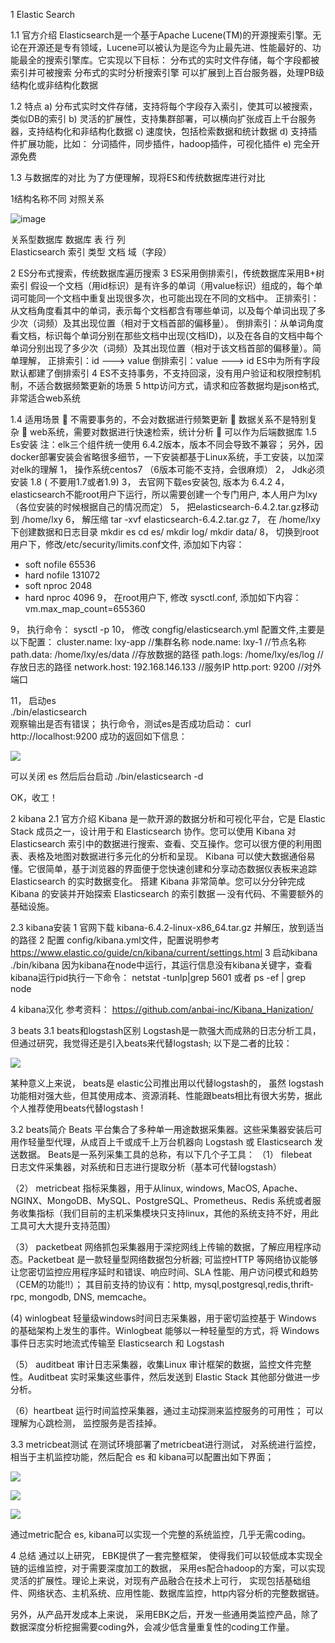 
1 Elastic Search


1.1 官方介绍
Elasticsearch是一个基于Apache Lucene(TM)的开源搜索引擎。无论在开源还是专有领域，Lucene可以被认为是迄今为止最先进、性能最好的、功能最全的搜索引擎库。它实现以下目标：
	分布式的实时文件存储，每个字段都被索引并可被搜索
  分布式的实时分析搜索引擎
	可以扩展到上百台服务器，处理PB级结构化或非结构化数据

1.2 特点
a)	分布式实时文件存储，支持将每个字段存入索引，使其可以被搜索，类似DB的索引
b)	灵活的扩展性，支持集群部署，可以横向扩张成百上千台服务器，支持结构化和非结构化数据
c)	速度快，包括检索数据和统计数据
d)	支持插件扩展功能，比如： 分词插件，同步插件，hadoop插件，可视化插件
e)	完全开源免费


1.3 与数据库的对比
为了方便理解，现将ES和传统数据库进行对比

1结构名称不同
对照关系


![image](https://github.com/shines001/blog/blob/master/elk/picture/1.PNG)

关系型数据库       数据库             表              行                列  
Elasticsearch      索引               类型        文档                 域（字段）


2  ES分布式搜索，传统数据库遍历搜索
3  ES采用倒排索引，传统数据库采用B+树索引
  假设一个文档（用id标识）是有许多的单词（用value标识）组成的，每个单词可能同一个文档中重复出现很多次，也可能出现在不同的文档中。
正排索引：从文档角度看其中的单词，表示每个文档都含有哪些单词，以及每个单词出现了多少次（词频）及其出现位置（相对于文档首部的偏移量）。
倒排索引：从单词角度看文档，标识每个单词分别在那些文档中出现(文档ID)，以及在各自的文档中每个单词分别出现了多少次（词频）及其出现位置（相对于该文档首部的偏移量）。简单理解，
正排索引：id ---> value
倒排索引：value ---> id
ES中为所有字段默认都建了倒排索引
4 ES不支持事务，不支持回滚，没有用户验证和权限控制机制，不适合数据频繁更新的场景
5  http访问方式，请求和应答数据均是json格式, 非常适合web系统


1.4 适用场景
	不需要事务的，不会对数据进行频繁更新
	数据关系不是特别复杂
	web系统，需要对数据进行快速检索，统计分析
	可以作为后端数据库
1.5 Es安装
注：elk三个组件统一使用 6.4.2版本，版本不同会导致不兼容； 另外，因docker部署安装会省略很多细节，一下安装都基于Linux系统，手工安装，以加深对elk的理解
1，	操作系统centos7  （6版本可能不支持，会很麻烦）
2，	Jdk必须安装 1.8 ( 不要用1.7或者1.9)
3，	去官网下载es安装包,  版本为 6.4.2
4，	 elasticsearch不能root用户下运行，所以需要创建一个专门用户, 本人用户为lxy（各位安装的时候根据自己的情况而定）
5，	把elasticsearch-6.4.2.tar.gz移动到  /home/lxy
6，	解压缩  tar -xvf  elasticsearch-6.4.2.tar.gz
7，	在 /home/lxy  下创建数据和日志目录
mkdir   es
cd  es/
mkdir  log/
mkdir  data/
8，	切换到root用户下，修改/etc/security/limits.conf文件, 添加如下内容：
* soft nofile 65536
* hard nofile 131072
* soft nproc 2048
* hard nproc 4096
9， 在root用户下, 修改 sysctl.conf, 添加如下内容：
vm.max_map_count=655360


9，	执行命令：  sysctl -p
10，	修改  congfig/elasticsearch.yml  配置文件,主要是以下配置：
 cluster.name: lxy-app             //集群名称
 node.name: lxy-1                //节点名称
 path.data: /home/lxy/es/data      //存放数据的路径
 path.logs: /home/lxy/es/log       //存放日志的路径
 network.host: 192.168.146.133     //服务IP
 http.port: 9200                  //对外端口
    
11，	启动es    
./bin/elasticsearch   
观察输出是否有错误；
执行命令，测试es是否成功启动： curl  http://localhost:9200
成功的返回如下信息：

![](https://github.com/shines001/blog/blob/master/elk/picture/2.png)
 


可以关闭 es   然后后台启动 ./bin/elasticsearch  -d

OK，收工！


2 kibana
2.1 官方介绍
Kibana 是一款开源的数据分析和可视化平台，它是 Elastic Stack 成员之一，设计用于和 Elasticsearch 协作。您可以使用 Kibana 对 Elasticsearch 索引中的数据进行搜索、查看、交互操作。您可以很方便的利用图表、表格及地图对数据进行多元化的分析和呈现。
Kibana 可以使大数据通俗易懂。它很简单，基于浏览器的界面便于您快速创建和分享动态数据仪表板来追踪 Elasticsearch 的实时数据变化。
搭建 Kibana 非常简单。您可以分分钟完成 Kibana 的安装并开始探索 Elasticsearch 的索引数据 — 没有代码、不需要额外的基础设施。

2.3 kibana安装
1 官网下载 kibana-6.4.2-linux-x86_64.tar.gz  并解压，放到适当的路径
2 配置  config/kibana.yml文件，配置说明参考
https://www.elastic.co/guide/cn/kibana/current/settings.html
3  启动kibana    ./bin/kibana
因为kibana在node中运行，其运行信息没有kibana关键字，查看kibana运行pid执行一下命令：
netstat -tunlp|grep 5601   或者  ps -ef | grep node

4  kibana汉化
参考资料： https://github.com/anbai-inc/Kibana_Hanization/







3 beats 
3.1 beats和logstash区别
Logstash是一款强大而成熟的日志分析工具，但通过研究，我觉得还是引入beats来代替logstash;   以下是二者的比较：

![](https://github.com/shines001/blog/blob/master/elk/picture/3.png)


某种意义上来说， beats是 elastic公司推出用以代替logstash的，  虽然 logstash功能相对强大些，但其使用成本、资源消耗、性能跟beats相比有很大劣势，据此个人推荐使用beats代替logstash !


3.2 beats简介
Beats 平台集合了多种单一用途数据采集器。这些采集器安装后可用作轻量型代理，从成百上千或成千上万台机器向 Logstash 或 Elasticsearch 发送数据。
Beats是一系列采集工具的总称，有以下几个子工具：
（1） filebeat   
日志文件采集器，对系统和日志进行提取分析（基本可代替logstash）

（2） metricbeat 
 指标采集器，用于从linux, windows, MacOS, Apache、NGINX、MongoDB、MySQL、PostgreSQL、Prometheus、Redis 系统或者服务收集指标（我们目前的主机采集模块只支持linux，其他的系统支持不好，用此工具可大大提升支持范围）

（3） packetbeat
   网络抓包采集器用于深挖网线上传输的数据，了解应用程序动态。Packetbeat 是一款轻量型网络数据包分析器; 可监控HTTP 等网络协议能够让您密切监控应用程序延时和错误、响应时间、SLA 性能、用户访问模式和趋势（CEM的功能!!）； 其目前支持的协议有：http, mysql,postgresql,redis,thrift-rpc, mongodb, DNS, memcache。

(4)  winlogbeat
  轻量级windows时间日志采集器，用于密切监控基于 Windows 的基础架构上发生的事件。Winlogbeat 能够以一种轻量型的方式，将 Windows 事件日志实时地流式传输至 Elasticsearch 和 Logstash

（5） auditbeat
审计日志采集器，收集Linux 审计框架的数据，监控文件完整性。Auditbeat 实时采集这些事件，然后发送到 Elastic Stack 其他部分做进一步分析。 

 （6）heartbeat
   运行时间监控采集器，通过主动探测来监控服务的可用性； 可以理解为心跳检测， 监控服务是否挂掉。


3.3 metricbeat测试
在测试环境部署了metricbeat进行测试， 对系统进行监控，相当于主机监控功能，然后配合  es  和 kibana可以配置出如下界面；

 ![](https://github.com/shines001/blog/blob/master/elk/picture/4.png)
 
 ![](https://github.com/shines001/blog/blob/master/elk/picture/5.png)
 
 ![](https://github.com/shines001/blog/blob/master/elk/picture/6.png)



 
通过metric配合 es, kibana可以实现一个完整的系统监控，几乎无需coding。

4 总结
通过以上研究， EBK提供了一套完整框架， 使得我们可以较低成本实现全链的运维监控，对于需要深度加工的数据， 采用es配合hadoop的方案，可以实现灵活的扩展性。理论上来说，对现有产品融合在技术上可行， 实现包括基础组件、网络状态、主机系统、应用性能、数据库监控，http内容分析的完整数据链。

另外，从产品开发成本上来说， 采用EBK之后，开发一些通用类监控产品，除了数据深度分析挖掘需要coding外，会减少低含量重复性的coding工作量。
